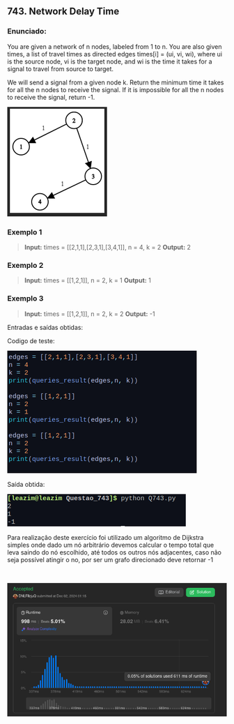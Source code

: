 ## 743. Network Delay Time

### Enunciado:
You are given a network of n nodes, labeled from 1 to n. You are also given times, a list of travel times as directed edges times[i] = (ui, vi, wi), where ui is the source node, vi is the target node, and wi is the time it takes for a signal to travel from source to target.

We will send a signal from a given node k. Return the minimum time it takes for all the n nodes to receive the signal. If it is impossible for all the n nodes to receive the signal, return -1.

![ExemploVisal](https://github.com/projeto-de-algoritmos-2024/Grafos2-Online-Judge/blob/main/Questoes/Questao_743/assets/teste1.png "ExemploVisual")

### Exemplo 1
>**Input:** times = [[2,1,1],[2,3,1],[3,4,1]], n = 4, k = 2
>**Output:** 2

### Exemplo 2
>**Input:** times = [[1,2,1]], n = 2, k = 1
>**Output:** 1

### Exemplo 3
>**Input:** times = [[1,2,1]], n = 2, k = 2
>**Output:** -1

Entradas e saídas obtidas:

Codigo de teste:
<br>

![TestesRodados](https://github.com/projeto-de-algoritmos-2024/Grafos2-Online-Judge/blob/main/Questoes/Questao_743/assets/CodigoTeste.png "TestesRodados")

Saída obtida:
<br>

![SaidasObtidas](https://github.com/projeto-de-algoritmos-2024/Grafos2-Online-Judge/blob/main/Questoes/Questao_743/assets/OutputTeste.png "SaidasObtidas")

Para realização deste exercício foi utilizado um algoritmo de Dijkstra simples onde dado um nó arbitrário devemos calcular o tempo total que leva saindo do nó escolhido, até todos os outros nós adjacentes, caso não seja possível atingir o no, por ser um grafo direcionado deve retornar -1 

<br>

![Submissao](https://github.com/projeto-de-algoritmos-2024/Grafos2-Online-Judge/blob/main/Questoes/Questao_743/assets/Aceito.png "Exercicio Submetido")


